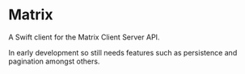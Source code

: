 # Matrix

A Swift client for the Matrix Client Server API.

In early development so still needs features such as persistence and pagination amongst others.
